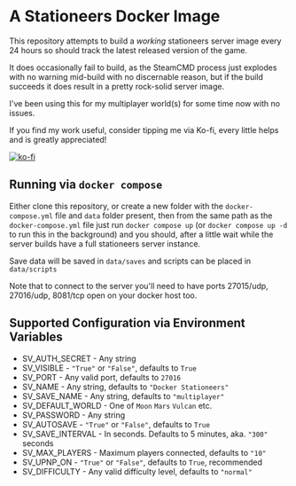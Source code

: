 # A Stationeers Docker Image

This repository attempts to build a _working_ stationeers server image every 24 hours so should track the latest released version of the game.

It does occasionally fail to build, as the SteamCMD process just explodes with no warning mid-build with no discernable reason, but if the build succeeds it does result in a pretty rock-solid server image.

I've been using this for my multiplayer world(s) for some time now with no issues.

If you find my work useful, consider tipping me via Ko-fi, every little helps and is greatly appreciated!

[![ko-fi](https://ko-fi.com/img/githubbutton_sm.svg)](https://ko-fi.com/K3K8L32E3)

## Running via `docker compose`

Either clone this repository, or create a new folder with the `docker-compose.yml` file and `data` folder present, then from the same path as the `docker-compose.yml` file just
run `docker compose up` (or `docker compose up -d` to run this in the background) and you should, after a little wait while the server builds have a full stationeers server instance.

Save data will be saved in `data/saves` and scripts can be placed in `data/scripts`

Note that to connect to the server you'll need to have ports 27015/udp, 27016/udp, 8081/tcp open on your docker host too.

## Supported Configuration via Environment Variables

- SV_AUTH_SECRET - Any string
- SV_VISIBLE - `"True"` or `"False"`, defaults to `True`
- SV_PORT - Any valid port, defaults to `27016`
- SV_NAME - Any string, defaults to `"Docker Stationeers"`
- SV_SAVE_NAME - Any string, defaults to `"multiplayer"`
- SV_DEFAULT_WORLD - One of `Moon` `Mars` `Vulcan` etc.
- SV_PASSWORD - Any string
- SV_AUTOSAVE - `"True"` or `"False"`, defaults to `True`
- SV_SAVE_INTERVAL - In seconds. Defaults to 5 minutes, aka. `"300"` seconds
- SV_MAX_PLAYERS - Maximum players connected, defaults to `"10"`
- SV_UPNP_ON - `"True"` or `"False"`, defaults to `True`, recommended
- SV_DIFFICULTY - Any valid difficulty level, defaults to `"normal"`